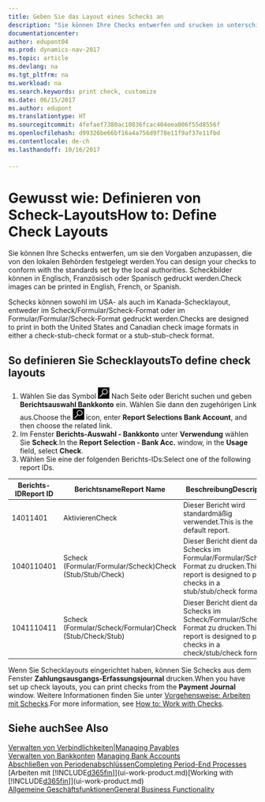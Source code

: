```yaml
---
title: Geben Sie das Layout eines Schecks an
description: "Sie können Ihre Checks entwerfen und srucken in unterschiedliche Formaten, um Standardwerten zu entsprechen."
documentationcenter: 
author: edupont04
ms.prod: dynamics-nav-2017
ms.topic: article
ms.devlang: na
ms.tgt_pltfrm: na
ms.workload: na
ms.search.keywords: print check, customize
ms.date: 06/15/2017
ms.author: edupont
ms.translationtype: HT
ms.sourcegitcommit: 4fefaef7380ac10836fcac404eea006f55d8556f
ms.openlocfilehash: d99326be66bf16a4a756d9f78e11f9af37e11fbd
ms.contentlocale: de-ch
ms.lasthandoff: 10/16/2017

---
```

# <a name="how-to-define-check-layouts"></a><span data-ttu-id="c2dee-103">Gewusst wie: Definieren von Scheck-Layouts</span><span class="sxs-lookup"><span data-stu-id="c2dee-103">How to: Define Check Layouts</span></span>
<span data-ttu-id="c2dee-104">Sie können Ihre Schecks entwerfen, um sie den Vorgaben anzupassen, die von den lokalen Behörden festgelegt werden.</span><span class="sxs-lookup"><span data-stu-id="c2dee-104">You can design your checks to conform with the standards set by the local authorities.</span></span> <span data-ttu-id="c2dee-105">Scheckbilder können in Englisch, Französisch oder Spanisch gedruckt werden.</span><span class="sxs-lookup"><span data-stu-id="c2dee-105">Check images can be printed in English, French, or Spanish.</span></span>

<span data-ttu-id="c2dee-106">Schecks können sowohl im USA- als auch im Kanada-Schecklayout, entweder im Scheck/Formular/Scheck-Format oder im Formular/Formular/Scheck-Format gedruckt werden.</span><span class="sxs-lookup"><span data-stu-id="c2dee-106">Checks are designed to print in both the United States and Canadian check image formats in either a check-stub-check format or a stub-stub-check format.</span></span>

## <a name="to-define-check-layouts"></a><span data-ttu-id="c2dee-107">So definieren Sie Schecklayouts</span><span class="sxs-lookup"><span data-stu-id="c2dee-107">To define check layouts</span></span>
1. <span data-ttu-id="c2dee-108">Wählen Sie das Symbol ![Nach Seite oder Bericht suchen](media/ui-search/search_small.png "") Nach Seite oder Bericht suchen und geben **Berichtsauswahl Bankkonto** ein. Wählen Sie dann den zugehörigen Link aus.</span><span class="sxs-lookup"><span data-stu-id="c2dee-108">Choose the ![Search for Page or Report](media/ui-search/search_small.png "Search for Page or Report icon") icon, enter **Report Selections Bank Account**, and then choose the related link.</span></span>
2. <span data-ttu-id="c2dee-109">Im Fenster **Berichts-Auswahl - Bankkonto** unter **Verwendung** wählen Sie **Scheck**.</span><span class="sxs-lookup"><span data-stu-id="c2dee-109">In the **Report Selection - Bank Acc.** window, in the **Usage** field, select **Check**.</span></span>
3. <span data-ttu-id="c2dee-110">Wählen Sie eine der folgenden Berichts-IDs:</span><span class="sxs-lookup"><span data-stu-id="c2dee-110">Select one of the following report IDs.</span></span>

| <span data-ttu-id="c2dee-111">Berichts-ID</span><span class="sxs-lookup"><span data-stu-id="c2dee-111">Report ID</span></span> | <span data-ttu-id="c2dee-112">Berichtsname</span><span class="sxs-lookup"><span data-stu-id="c2dee-112">Report Name</span></span> | <span data-ttu-id="c2dee-113">Beschreibung</span><span class="sxs-lookup"><span data-stu-id="c2dee-113">Description</span></span> |
| --- | --- | --- |
| <span data-ttu-id="c2dee-114">1401</span><span class="sxs-lookup"><span data-stu-id="c2dee-114">1401</span></span> |<span data-ttu-id="c2dee-115">Aktivieren</span><span class="sxs-lookup"><span data-stu-id="c2dee-115">Check</span></span> |<span data-ttu-id="c2dee-116">Dieser Bericht wird standardmäßig verwendet.</span><span class="sxs-lookup"><span data-stu-id="c2dee-116">This is the default report.</span></span> |
| <span data-ttu-id="c2dee-117">10401</span><span class="sxs-lookup"><span data-stu-id="c2dee-117">10401</span></span> |<span data-ttu-id="c2dee-118">Scheck (Formular/Formular/Scheck)</span><span class="sxs-lookup"><span data-stu-id="c2dee-118">Check (Stub/Stub/Check)</span></span> |<span data-ttu-id="c2dee-119">Dieser Bericht dient dazu, Schecks im Formular/Formular/Scheck-Format zu drucken.</span><span class="sxs-lookup"><span data-stu-id="c2dee-119">This report is designed to print checks in a stub/stub/check format.</span></span> |
| <span data-ttu-id="c2dee-120">10411</span><span class="sxs-lookup"><span data-stu-id="c2dee-120">10411</span></span> |<span data-ttu-id="c2dee-121">Scheck (Formular/Scheck/Formular)</span><span class="sxs-lookup"><span data-stu-id="c2dee-121">Check (Stub/Check/Stub)</span></span> |<span data-ttu-id="c2dee-122">Dieser Bericht dient dazu, Schecks im Scheck/Formular/Scheck-Format zu drucken.</span><span class="sxs-lookup"><span data-stu-id="c2dee-122">This report is designed to print checks in a check/stub/check format.</span></span> |

<span data-ttu-id="c2dee-123">Wenn Sie Schecklayouts eingerichtet haben, können Sie Schecks aus dem Fenster **Zahlungsausgangs-Erfassungsjournal** drucken.</span><span class="sxs-lookup"><span data-stu-id="c2dee-123">When you have set up check layouts, you can print checks from the **Payment Journal** window.</span></span> <span data-ttu-id="c2dee-124">Weitere Informationen finden Sie unter [Vorgehensweise: Arbeiten mit Schecks](payables-how-work-checks.md).</span><span class="sxs-lookup"><span data-stu-id="c2dee-124">For more information, see [How to: Work with Checks](payables-how-work-checks.md).</span></span>

## <a name="see-also"></a><span data-ttu-id="c2dee-125">Siehe auch</span><span class="sxs-lookup"><span data-stu-id="c2dee-125">See Also</span></span>
[<span data-ttu-id="c2dee-126">Verwalten von Verbindlichkeiten|</span><span class="sxs-lookup"><span data-stu-id="c2dee-126">Managing Payables</span></span>](payables-manage-payables.md)  
<span data-ttu-id="c2dee-127">[Verwalten von Bankkonten](bank-manage-bank-accounts.md) </span><span class="sxs-lookup"><span data-stu-id="c2dee-127">[Managing Bank Accounts](bank-manage-bank-accounts.md) </span></span>  
[<span data-ttu-id="c2dee-128">Abschließen von Periodenabschlüssen</span><span class="sxs-lookup"><span data-stu-id="c2dee-128">Completing Period-End Processes</span></span>](year-how-complete-period-end-processes.md)  
<span data-ttu-id="c2dee-129">[Arbeiten mit [!INCLUDE[d365fin](includes/d365fin_md.md)]](ui-work-product.md)</span><span class="sxs-lookup"><span data-stu-id="c2dee-129">[Working with [!INCLUDE[d365fin](includes/d365fin_md.md)]](ui-work-product.md)</span></span>  
[<span data-ttu-id="c2dee-130">Allgemeine Geschäftsfunktionen</span><span class="sxs-lookup"><span data-stu-id="c2dee-130">General Business Functionality</span></span>](ui-across-business-areas.md)

